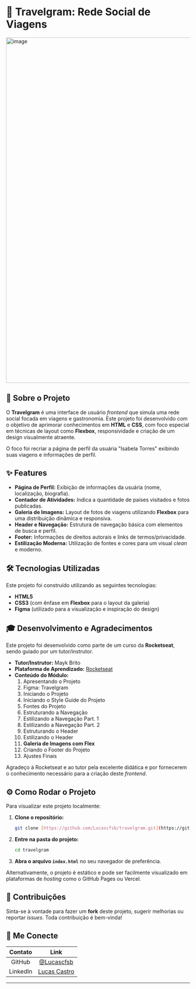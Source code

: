 # 📸 Travelgram: Rede Social de Viagens

<img width="958" height="945" alt="image" src="https://github.com/user-attachments/assets/98cd659c-8438-4765-b200-9a19aea0ac0f" />

## 🚀 Sobre o Projeto

O **Travelgram** é uma interface de usuário *frontend* que simula uma rede social focada em viagens e gastronomia. Este projeto foi desenvolvido com o objetivo de aprimorar conhecimentos em **HTML** e **CSS**, com foco especial em técnicas de layout como **Flexbox**, responsividade e criação de um design visualmente atraente.

O foco foi recriar a página de perfil da usuária "Isabela Torres" exibindo suas viagens e informações de perfil.

## ✨ Features

- **Página de Perfil:** Exibição de informações da usuária (nome, localização, biografia).
- **Contador de Atividades:** Indica a quantidade de países visitados e fotos publicadas.
- **Galeria de Imagens:** Layout de fotos de viagens utilizando **Flexbox** para uma distribuição dinâmica e responsiva.
- **Header e Navegação:** Estrutura de navegação básica com elementos de busca e perfil.
- **Footer:** Informações de direitos autorais e links de termos/privacidade.
- **Estilização Moderna:** Utilização de fontes e cores para um visual *clean* e moderno.

## 🛠️ Tecnologias Utilizadas

Este projeto foi construído utilizando as seguintes tecnologias:

* **HTML5**
* **CSS3** (com ênfase em **Flexbox** para o layout da galeria)
* **Figma** (utilizado para a visualização e inspiração do design)

## 🎓 Desenvolvimento e Agradecimentos

Este projeto foi desenvolvido como parte de um curso da **Rocketseat**, sendo guiado por um tutor/instrutor.

* **Tutor/Instrutor:** Mayk Brito
* **Plataforma de Aprendizado:** [Rocketseat](https://www.rocketseat.com.br/)
* **Conteúdo do Módulo:**
    1.  Apresentando o Projeto
    2.  Figma: Travelgram
    3.  Iniciando o Projeto
    4.  Iniciando o Style Guide do Projeto
    5.  Fontes do Projeto
    6.  Estruturando a Navegação
    7.  Estilizando a Navegação Part. 1
    8.  Estilizando a Navegação Part. 2
    9.  Estruturando o Header
    10. Estilizando o Header
    11. **Galeria de Imagens com Flex**
    12. Criando o Footer do Projeto
    13. Ajustes Finais

Agradeço à Rocketseat e ao tutor pela excelente didática e por fornecerem o conhecimento necessário para a criação deste *frontend*.

## ⚙️ Como Rodar o Projeto

Para visualizar este projeto localmente:

1.  **Clone o repositório:**
    ```bash
    git clone [https://github.com/Lucascfsb/travelgram.git](https://github.com/Lucascfsb/travelgram.git)
    ```
2.  **Entre na pasta do projeto:**
    ```bash
    cd travelgram
    ```
3.  **Abra o arquivo `index.html`** no seu navegador de preferência.

Alternativamente, o projeto é estático e pode ser facilmente visualizado em plataformas de *hosting* como o GitHub Pages ou Vercel.

## 🤝 Contribuições

Sinta-se à vontade para fazer um **fork** deste projeto, sugerir melhorias ou reportar *issues*. Toda contribuição é bem-vinda!

## 🔗 Me Conecte

| Contato | Link |
| :---: | :---: |
| GitHub | [@Lucascfsb](https://github.com/Lucascfsb) |
| LinkedIn | [Lucas Castro](https://www.linkedin.com/in/lucas-castrof/) |

***
